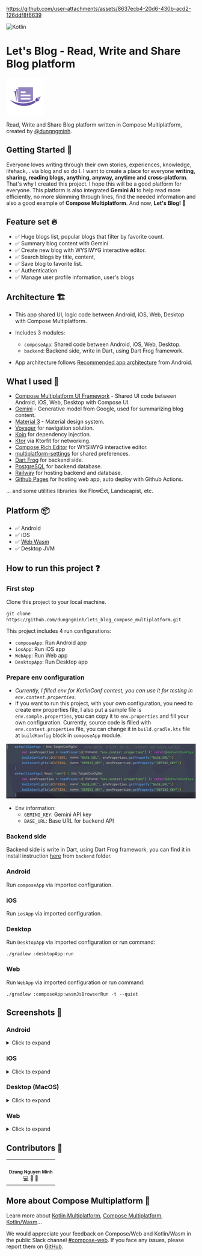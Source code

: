 https://github.com/user-attachments/assets/8637ecb4-20d6-430b-acd2-126ddf8f6639

![Kotlin](https://img.shields.io/badge/kotlin-%237F52FF.svg?style=for-the-badge&logo=kotlin&logoColor=white)

# Let's Blog - Read, Write and Share Blog platform

<img alt="AppLogo.webp" height="100" src="art/img_app_icon.webp" width="100"/>

Read, Write and Share Blog platform written in Compose Multiplatform, created
by [@dungngminh](https://github.com/dungngminh).

## Getting Started 🤖

Everyone loves writing through their own stories, experiences, knowledge, lifehack,.. via blog and
so do I. I want to create a place for everyone **writing, sharing, reading blogs, anything, anyway,
anytime and cross-platform**. That's why I created this project. I hope this will be a good platform
for everyone. This platform is also integrated **Gemini AI** to help read more efficiently, no more
skimming through lines, find the needed information and also a good example of **Compose
Multiplatform**. And now, **Let's Blog!** 🚀

## Feature set 🔥

- ✅ Huge blogs list, popular blogs that filter by favorite count.
- ✅ Summary blog content with Gemini
- ✅ Create new blog with WYSIWYG interactive editor.
- ✅ Search blogs by title, content,
- ✅ Save blog to favorite list.
- ✅ Authentication
- ✅ Manage user profile information, user's blogs

## Architecture 🏗️

- This app shared UI, logic code between Android, iOS, Web, Desktop with Compose Multiplatform.

- Includes 3 modules:

  - `composeApp`: Shared code between Android, iOS, Web, Desktop.
  - `backend`: Backend side, write in Dart, using Dart Frog framework.

- App architecture
  follows [Recommended app architecture](https://developer.android.com/topic/architecture#recommended-app-arch)
  from Android.

## What I used 💪

- [Compose Multiplatform UI Framework](https://www.jetbrains.com/compose-multiplatform/) - Shared UI
  code between Android, iOS, Web, Desktop with Compose UI.
- [Gemini](https://gemini.google.com) - Generative model from Google, used for summarizing blog
  content.
- [Material 3](https://m3.material.io/) - Material design system.
- [Voyager](https://github.com/adrielcafe/voyager) for navigation solution.
- [Koin](https://insert-koin.io/) for dependency injection.
- [Ktor](https://ktor.io/) via Ktorfit for networking.
- [Compose Rich Editor](https://github.com/MohamedRejeb/compose-rich-editor) for WYSIWYG interactive
  editor.
- [multiplatform-settings](https://github.com/russhwolf/multiplatform-settings) for shared
  preferences.
- [Dart Frog](https://dartfrog.vgv.dev/) for backend side.
- [PostgreSQL](https://www.postgresql.org/) for backend database.
- [Railway](https://railway.app/) for hosting backend and database.
- [Github Pages](https://pages.github.com/) for hosting web app, auto deploy with Github Actions.

... and some utilities libraries like FlowExt, Landscapist, etc.

## Platform 📦

- ✅ Android
- ✅ iOS
- ✅ [Web Wasm](https://dungngminh.github.io/lets_blog_compose_multiplatform/)
- ✅ Desktop JVM

## How to run this project ❓

### First step

Clone this project to your local machine.

```shell
git clone https://github.com/dungngminh/lets_blog_compose_multiplatform.git
```

This project includes 4 run configurations:

- `composeApp`: Run Android app
- `iosApp`: Run iOS app
- `WebApp`: Run Web app
- `DesktopApp`: Run Desktop app

### Prepare env configuration

- _Currently, I filled env for KotlinConf contest, you can use it for testing
  in `env.contest.properties`._
- If you want to run this project, with your own configuration, you need to create env properties
  file, I also put a sample file is `env.sample.properties`, you can copy it to `env.properties` and
  fill your own configuration. Currently, source code is filled with `env.contest.properties` file,
  you can change it in `build.gradle.kts` file at `buildKonfig` block in `composeApp` module.

![buildKonfig](art/screenshots/buildkonfig.png)

- Env information:
  - `GEMINI_KEY`: Gemini API key
  - `BASE_URL`: Base URL for backend API

### Backend side

Backend side is write in Dart, using Dart Frog framework, you can find it in install
instruction [here](/backend/Readme.md) from `backend` folder.

### Android

Run `composeApp` via imported configuration.

### iOS

Run `iosApp` via imported configuration.

### Desktop

Run `DesktopApp` via imported configuration or run command:

```shell
./gradlew :desktopApp:run
```

### Web

Run `WebApp` via imported configuration or run command:

```shell
./gradlew :composeApp:wasmJsBrowserRun -t --quiet
```

## Screenshots 📸

### Android

<details>
<summary>Click to expand</summary>

| Home                                               | Search                                                               | Favorite                                                        |
| -------------------------------------------------- | -------------------------------------------------------------------- | --------------------------------------------------------------- |
| ![home](art/screenshots/phone_home.png)            | ![search](art/screenshots/phone_search.png)                          | ![favorite](art/screenshots/android_favorite.png)               |
| Detail Blog                                        | Profile                                                              | Blog Editor                                                     |
| ![detail](art/screenshots/phone_detail.png)        | ![profile](art/screenshots/android_profile.png)                      | ![editor](art/screenshots/phone_editor.png)                     |
| Preview Blog to upload                             | Login                                                                | Register                                                        |
| ![preview](art/screenshots/phone_preview_blog.png) | ![login](art/screenshots/phone_login.png)                            | ![register](art/screenshots/phone_register.png)                 |
| Summary Blog                                       |                                                                      |                                                                 |
| ![summary](art/screenshots/phone_gemini.png)       | ![summary_1](art/screenshots/android_summary_done_half_expanded.png) | ![summary_2](art/screenshots/android_summary_full_expanded.png) |

</details>

### iOS

<details>
<summary>Click to expand</summary>

| Home                                        | Search                                             | Favorite                                           |
| ------------------------------------------- | -------------------------------------------------- | -------------------------------------------------- |
| ![home](art/screenshots/ios_home.png)       | ![search](art/screenshots/ios_search.png)          | ![favorite](art/screenshots/ios_favorite.png)      |
| Detail Blog                                 | Profile                                            | Blog Editor                                        |
| ![detail](art/screenshots/ios_detail.png)   | ![profile](art/screenshots/ios_profile.png)        | ![editor](art/screenshots/ios_editor.png)          |
| Preview Blog to upload                      | Login                                              | Register                                           |
| ![preview](art/screenshots/ios_preview.png) | ![login](art/screenshots/ios_login.png)            | ![register](art/screenshots/ios_register.png)      |
| Summary Blog                                |                                                    |                                                    |
| ![summary](art/screenshots/ios_gemini.png)  | ![summary_1](art/screenshots/ios_summary_half.png) | ![summary_2](art/screenshots/ios_summary_full.png) |

</details>

### Desktop (MacOS)

<details>
<summary>Click to expand</summary>

| Home                                            | Search                                          | Favorite                                          |
| ----------------------------------------------- | ----------------------------------------------- | ------------------------------------------------- |
| ![home](art/screenshots/desktop_home.png)       | ![search](art/screenshots/desktop_search.png)   | ![favorite](art/screenshots/desktop_favorite.png) |
| Detail Blog                                     | Profile                                         | Blog Editor                                       |
| ![detail](art/screenshots/desktop_detail.png)   | ![profile](art/screenshots/desktop_profile.png) | ![editor](art/screenshots/desktop_editor.png)     |
| Preview Blog to upload                          | Login                                           | Register                                          |
| ![preview](art/screenshots/desktop_preview.png) | ![login](art/screenshots/desktop_login.png)     | ![register](art/screenshots/desktop_register.png) |
| Summary Blog                                    |                                                 |                                                   |
| ![summary](art/screenshots/desktop_summary.png) |                                                 |                                                   |

</details>

### Web

<details>
<summary>Click to expand</summary>

| Home                                                 | Search                                                  | Favorite                                      |
| ---------------------------------------------------- | ------------------------------------------------------- | --------------------------------------------- |
| ![home](art/screenshots/web_home.png)                | ![search](art/screenshots/web_search.png)               | ![favorite](art/screenshots/web_favorite.png) |
| Detail Blog                                          | Profile                                                 | Blog Editor                                   |
| ![detail](art/screenshots/web_detail.png)            | ![profile](art/screenshots/web_profile.png)             | ![editor](art/screenshots/web_editor.png)     |
| Preview Blog to upload                               | Login                                                   | Register                                      |
| ![preview](art/screenshots/web_preview.png)          | ![login](art/screenshots/web_login.png)                 | ![register](art/screenshots/web_register.png) |
| Summary Blog                                         |                                                         |                                               |
| ![summary](art/screenshots/web_blog_summarizing.png) | ![summary_1](art/screenshots/web_blog_summary_done.png) |                                               |

</details>

## Contributors 🌟

<table>
  <tr>
    <td align="center"><img src="https://avatars.githubusercontent.com/u/63831488?v=4" width="100px;" alt=""/><br /><sub><b>Dzung Nguyen Minh</b></sub></a><br /><a href="https://github.com/dungngminh/app_creaty/commits?author=dungngminh" title="Maintainer">💻</a> <a title="Document">📖</a> <a title="Fix Bug">🐛</a>  
</tr>
</table>

## More about Compose Multiplatform 🚀

Learn more
about [Kotlin Multiplatform](https://www.jetbrains.com/help/kotlin-multiplatform-dev/get-started.html),
[Compose Multiplatform](https://github.com/JetBrains/compose-multiplatform/#compose-multiplatform),
[Kotlin/Wasm](https://kotl.in/wasm/)…

We would appreciate your feedback on Compose/Web and Kotlin/Wasm in the public Slack
channel [#compose-web](https://slack-chats.kotlinlang.org/c/compose-web).
If you face any issues, please report them
on [GitHub](https://github.com/JetBrains/compose-multiplatform/issues).
